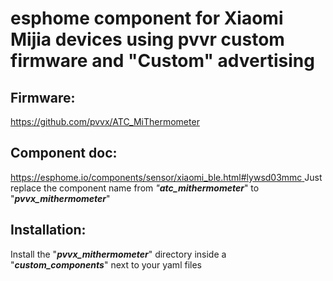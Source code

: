 # esphome component for Xiaomi Mijia devices using pvvr custom firmware and "Custom" advertising

## Firmware:
[https://github.com/pvvx/ATC_MiThermometer
](https://github.com/pvvx/ATC_MiThermometer)

## Component doc: 
[https://esphome.io/components/sensor/xiaomi_ble.html#lywsd03mmc
](https://esphome.io/components/sensor/xiaomi_ble.html#lywsd03mmc)
Just replace the component name from *"**atc_mithermometer***" to "***pvvx_mithermometer***"

## Installation:
Install the "***pvvx_mithermometer***" directory inside a "***custom_components***" next to your yaml files
